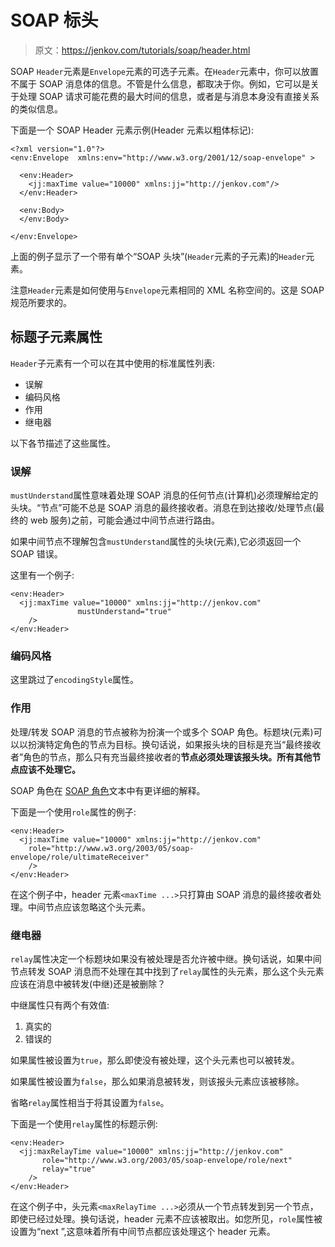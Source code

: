 # SOAP 标头

> 原文：<https://jenkov.com/tutorials/soap/header.html>

SOAP `Header`元素是`Envelope`元素的可选子元素。在`Header`元素中，你可以放置不属于 SOAP 消息体的信息。不管是什么信息，都取决于你。例如，它可以是关于处理 SOAP 请求可能花费的最大时间的信息，或者是与消息本身没有直接关系的类似信息。

下面是一个 SOAP Header 元素示例(Header 元素以粗体标记):

```
<?xml version="1.0"?>
<env:Envelope  xmlns:env="http://www.w3.org/2001/12/soap-envelope" >

  <env:Header>
    <jj:maxTime value="10000" xmlns:jj="http://jenkov.com"/>
  </env:Header>

  <env:Body>
  </env:Body>

</env:Envelope>

```

上面的例子显示了一个带有单个“SOAP 头块”(`Header`元素的子元素)的`Header`元素。

注意`Header`元素是如何使用与`Envelope`元素相同的 XML 名称空间的。这是 SOAP 规范所要求的。

## 标题子元素属性

`Header`子元素有一个可以在其中使用的标准属性列表:

*   误解
*   编码风格
*   作用
*   继电器

以下各节描述了这些属性。

### 误解

`mustUnderstand`属性意味着处理 SOAP 消息的任何节点(计算机)必须理解给定的头块。“节点”可能不总是 SOAP 消息的最终接收者。消息在到达接收/处理节点(最终的 web 服务)之前，可能会通过中间节点进行路由。

如果中间节点不理解包含`mustUnderstand`属性的头块(元素),它必须返回一个 SOAP 错误。

这里有一个例子:

```
<env:Header>
  <jj:maxTime value="10000" xmlns:jj="http://jenkov.com"
               mustUnderstand="true"
    />
</env:Header>

```

### 编码风格

这里跳过了`encodingStyle`属性。

### 作用

处理/转发 SOAP 消息的节点被称为扮演一个或多个 SOAP 角色。标题块(元素)可以以扮演特定角色的节点为目标。换句话说，如果报头块的目标是充当“最终接收者”角色的节点，那么只有充当最终接收者的**节点必须处理该报头块。所有其他节点应该不处理它。**

SOAP 角色在 [SOAP 角色](roles.html)文本中有更详细的解释。

下面是一个使用`role`属性的例子:

```
<env:Header>
  <jj:maxTime value="10000" xmlns:jj="http://jenkov.com"
    role="http://www.w3.org/2003/05/soap-envelope/role/ultimateReceiver"
    />
</env:Header>

```

在这个例子中，header 元素`<maxTime ...>`只打算由 SOAP 消息的最终接收者处理。中间节点应该忽略这个头元素。

### 继电器

`relay`属性决定一个标题块如果没有被处理是否允许被中继。换句话说，如果中间节点转发 SOAP 消息而不处理在其中找到了`relay`属性的头元素，那么这个头元素应该在消息中被转发(中继)还是被删除？

中继属性只有两个有效值:

1.  真实的
2.  错误的

如果属性被设置为`true`，那么即使没有被处理，这个头元素也可以被转发。

如果属性被设置为`false`，那么如果消息被转发，则该报头元素应该被移除。

省略`relay`属性相当于将其设置为`false`。

下面是一个使用`relay`属性的标题示例:

```
<env:Header>
  <jj:maxRelayTime value="10000" xmlns:jj="http://jenkov.com"
       role="http://www.w3.org/2003/05/soap-envelope/role/next"
       relay="true"
    />
</env:Header>

```

在这个例子中，头元素`<maxRelayTime ...>`必须从一个节点转发到另一个节点，即使已经过处理。换句话说，header 元素不应该被取出。如您所见，`role`属性被设置为“next ”,这意味着所有中间节点都应该处理这个 header 元素。